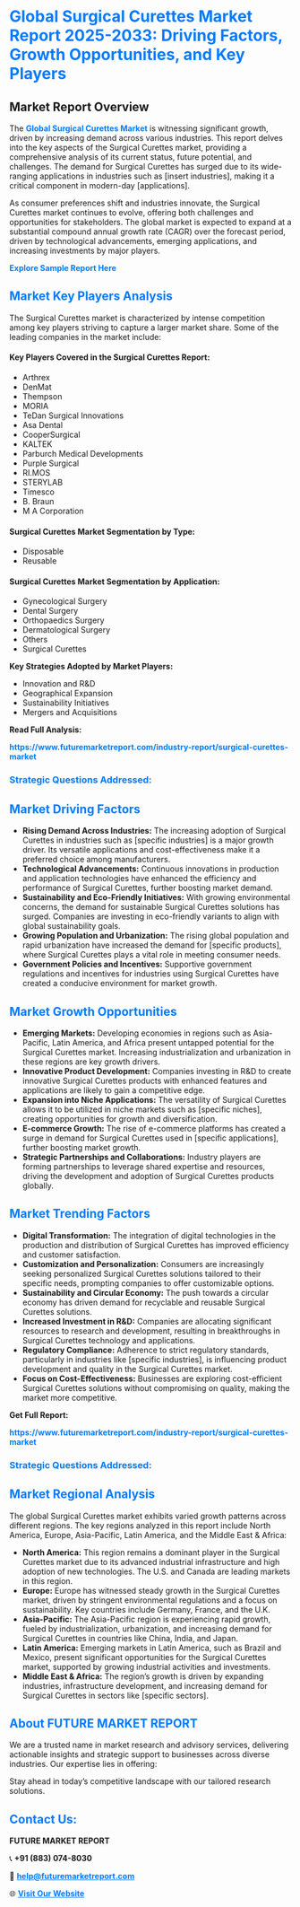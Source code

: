 <h1 style="color: #007BFF;">Global Surgical Curettes Market Report 2025-2033: Driving Factors, Growth Opportunities, and Key Players</h1>

<section id="overview">
<h2>Market Report Overview</h2>
<p>The <a href="https://www.futuremarketreport.com/industry-report/surgical-curettes-market" style="color: #007BFF; text-decoration: none;"><strong>Global Surgical Curettes Market</strong></a> is witnessing significant growth, driven by increasing demand across various industries. This report delves into the key aspects of the Surgical Curettes market, providing a comprehensive analysis of its current status, future potential, and challenges. The demand for Surgical Curettes has surged due to its wide-ranging applications in industries such as [insert industries], making it a critical component in modern-day [applications].</p>
<p>As consumer preferences shift and industries innovate, the Surgical Curettes market continues to evolve, offering both challenges and opportunities for stakeholders. The global market is expected to expand at a substantial compound annual growth rate (CAGR) over the forecast period, driven by technological advancements, emerging applications, and increasing investments by major players.</p>
</section>

<section id="overview">
<p><a href="https://www.futuremarketreport.com/request-sample/reportId=123474" style="color: #007BFF; text-decoration: none;"><strong>Explore Sample Report Here</strong></a></p>
</section>

<section id="key-players">
<h2 style="color: #007BFF;">Market Key Players Analysis</h2>
<p>The Surgical Curettes market is characterized by intense competition among key players striving to capture a larger market share. Some of the leading companies in the market include:</p>
<h4>Key Players Covered in the Surgical Curettes Report:</h4>
<ul><li>Arthrex</li><li>DenMat</li><li>Thempson</li><li>MORIA</li><li>TeDan Surgical Innovations</li><li>Asa Dental</li><li>CooperSurgical</li><li>KALTEK</li><li>Parburch Medical Developments</li><li>Purple Surgical</li><li>RI.MOS</li><li>STERYLAB</li><li>Timesco</li><li>B. Braun</li><li>M A Corporation</li></ul>
<h4>Surgical Curettes Market Segmentation by Type:</h4>
<ul><li>Disposable</li><li>Reusable</li></ul>

<h4>Surgical Curettes Market Segmentation by Application:</h4>
<ul><li>Gynecological Surgery</li><li>Dental Surgery</li><li>Orthopaedics Surgery</li><li>Dermatological Surgery</li><li>Others</li><li>Surgical Curettes</li></ul>
<p><strong>Key Strategies Adopted by Market Players:</strong></p>
<ul>
<li>Innovation and R&D</li>
<li>Geographical Expansion</li>
<li>Sustainability Initiatives</li>
<li>Mergers and Acquisitions</li>
</ul>
</section>

<section>
<p><strong>Read Full Analysis: </strong></p><a href="https://www.futuremarketreport.com/industry-report/surgical-curettes-market" style="color: #007BFF; text-decoration: none;"><strong>https://www.futuremarketreport.com/industry-report/surgical-curettes-market</strong></a>
<h3 style="color: #007BFF;">Strategic Questions Addressed:</h3>
</section>

<section id="driving-factors">
<h2 style="color: #007BFF;">Market Driving Factors</h2>
<ul>
<li><strong>Rising Demand Across Industries:</strong> The increasing adoption of Surgical Curettes in industries such as [specific industries] is a major growth driver. Its versatile applications and cost-effectiveness make it a preferred choice among manufacturers.</li>
<li><strong>Technological Advancements:</strong> Continuous innovations in production and application technologies have enhanced the efficiency and performance of Surgical Curettes, further boosting market demand.</li>
<li><strong>Sustainability and Eco-Friendly Initiatives:</strong> With growing environmental concerns, the demand for sustainable Surgical Curettes solutions has surged. Companies are investing in eco-friendly variants to align with global sustainability goals.</li>
<li><strong>Growing Population and Urbanization:</strong> The rising global population and rapid urbanization have increased the demand for [specific products], where Surgical Curettes plays a vital role in meeting consumer needs.</li>
<li><strong>Government Policies and Incentives:</strong> Supportive government regulations and incentives for industries using Surgical Curettes have created a conducive environment for market growth.</li>
</ul>
</section>

<section id="growth-opportunities">
<h2 style="color: #007BFF;">Market Growth Opportunities</h2>
<ul>
<li><strong>Emerging Markets:</strong> Developing economies in regions such as Asia-Pacific, Latin America, and Africa present untapped potential for the Surgical Curettes market. Increasing industrialization and urbanization in these regions are key growth drivers.</li>
<li><strong>Innovative Product Development:</strong> Companies investing in R&D to create innovative Surgical Curettes products with enhanced features and applications are likely to gain a competitive edge.</li>
<li><strong>Expansion into Niche Applications:</strong> The versatility of Surgical Curettes allows it to be utilized in niche markets such as [specific niches], creating opportunities for growth and diversification.</li>
<li><strong>E-commerce Growth:</strong> The rise of e-commerce platforms has created a surge in demand for Surgical Curettes used in [specific applications], further boosting market growth.</li>
<li><strong>Strategic Partnerships and Collaborations:</strong> Industry players are forming partnerships to leverage shared expertise and resources, driving the development and adoption of Surgical Curettes products globally.</li>
</ul>
</section>

<section id="trending-factors">
<h2 style="color: #007BFF;">Market Trending Factors</h2>
<ul>
<li><strong>Digital Transformation:</strong> The integration of digital technologies in the production and distribution of Surgical Curettes has improved efficiency and customer satisfaction.</li>
<li><strong>Customization and Personalization:</strong> Consumers are increasingly seeking personalized Surgical Curettes solutions tailored to their specific needs, prompting companies to offer customizable options.</li>
<li><strong>Sustainability and Circular Economy:</strong> The push towards a circular economy has driven demand for recyclable and reusable Surgical Curettes solutions.</li>
<li><strong>Increased Investment in R&D:</strong> Companies are allocating significant resources to research and development, resulting in breakthroughs in Surgical Curettes technology and applications.</li>
<li><strong>Regulatory Compliance:</strong> Adherence to strict regulatory standards, particularly in industries like [specific industries], is influencing product development and quality in the Surgical Curettes market.</li>
<li><strong>Focus on Cost-Effectiveness:</strong> Businesses are exploring cost-efficient Surgical Curettes solutions without compromising on quality, making the market more competitive.</li>
</ul>
</section>

<section>
<p><strong>Get Full Report: </strong></p><a href="https://www.futuremarketreport.com/industry-report/surgical-curettes-market" style="color: #007BFF; text-decoration: none;"><strong>https://www.futuremarketreport.com/industry-report/surgical-curettes-market</strong></a>
<h3 style="color: #007BFF;">Strategic Questions Addressed:</h3>
</section>


<section id="regional-analysis">
<h2 style="color: #007BFF;">Market Regional Analysis</h2>
<p>The global Surgical Curettes market exhibits varied growth patterns across different regions. The key regions analyzed in this report include North America, Europe, Asia-Pacific, Latin America, and the Middle East & Africa:</p>
<ul>
<li><strong>North America:</strong> This region remains a dominant player in the Surgical Curettes market due to its advanced industrial infrastructure and high adoption of new technologies. The U.S. and Canada are leading markets in this region.</li>
<li><strong>Europe:</strong> Europe has witnessed steady growth in the Surgical Curettes market, driven by stringent environmental regulations and a focus on sustainability. Key countries include Germany, France, and the U.K.</li>
<li><strong>Asia-Pacific:</strong> The Asia-Pacific region is experiencing rapid growth, fueled by industrialization, urbanization, and increasing demand for Surgical Curettes in countries like China, India, and Japan.</li>
<li><strong>Latin America:</strong> Emerging markets in Latin America, such as Brazil and Mexico, present significant opportunities for the Surgical Curettes market, supported by growing industrial activities and investments.</li>
<li><strong>Middle East & Africa:</strong> The region’s growth is driven by expanding industries, infrastructure development, and increasing demand for Surgical Curettes in sectors like [specific sectors].</li>
</ul>
</section>

<footer>
<h2 style="color: #007BFF;">About FUTURE MARKET REPORT</h2>
<p>We are a trusted name in market research and advisory services, delivering actionable insights and strategic support to businesses across diverse industries. Our expertise lies in offering:</p>

<p>Stay ahead in today’s competitive landscape with our tailored research solutions.</p>

<h2 style="color: #007BFF;">Contact Us:</h2>
<p><strong>FUTURE MARKET REPORT</strong></p>
<p>📞 <strong>+91 (883) 074-8030</strong></p>
<p>📧 <strong><a href="mailto:help@futuremarketreport.com" style="color: #007BFF;">help@futuremarketreport.com</a></strong></p>
<p>🌐 <strong><a href="https://www.futuremarketreport.com/" style="color: #007BFF;">Visit Our Website</a></strong></p>
</footer>